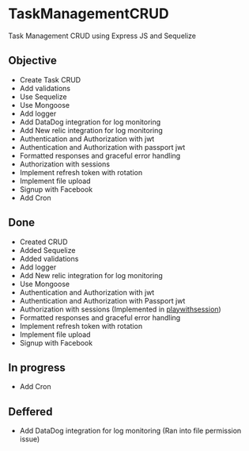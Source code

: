 # TaskManagementCRUD

Task Management CRUD using Express JS and Sequelize

## Objective

- Create Task CRUD
- Add validations
- Use Sequelize
- Use Mongoose
- Add logger
- Add DataDog integration for log monitoring
- Add New relic integration for log monitoring
- Authentication and Authorization with jwt
- Authentication and Authorization with passport jwt
- Formatted responses and graceful error handling
- Authorization with sessions
- Implement refresh token with rotation
- Implement file upload
- Signup with Facebook
- Add Cron 

## Done

- Created CRUD
- Added Sequelize
- Added validations
- Add logger
- Add New relic integration for log monitoring
- Use Mongoose
- Authentication and Authorization with jwt
- Authentication and Authorization with Passport jwt
- Authorization with sessions (Implemented in [playwithsession](https://github.com/VariSingh/playwithsession))
- Formatted responses and graceful error handling
- Implement refresh token with rotation
- Implement file upload
- Signup with Facebook

## In progress

- Add Cron 

## Deffered

- Add DataDog integration for log monitoring (Ran into file permission issue)
